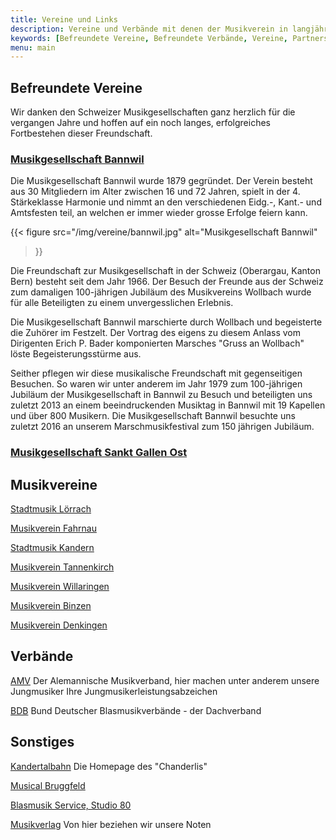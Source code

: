 ```yaml
---
title: Vereine und Links
description: Vereine und Verbände mit denen der Musikverein in langjähriger freundschaftlicher Verbindung steht und eine gute Zusammenarbeit pflegt.
keywords: [Befreundete Vereine, Befreundete Verbände, Vereine, Partnerschaften, Freundschaften, Verbindungen]
menu: main
---
```


## Befreundete Vereine
Wir danken den Schweizer Musikgesellschaften ganz herzlich für die
vergangen Jahre und hoffen auf ein noch langes, erfolgreiches Fortbestehen
dieser Freundschaft.

### <a class="mvw-verein" href="http://www.mgbannwil.ch/" target="_blank">Musikgesellschaft Bannwil</a>

Die Musikgesellschaft Bannwil wurde 1879 gegründet. Der Verein besteht aus
30 Mitgliedern im Alter zwischen 16 und 72 Jahren, spielt in der 4.
Stärkeklasse Harmonie und nimmt an den verschiedenen Eidg.-, Kant.- und Amtsfesten teil,
an welchen er immer wieder grosse Erfolge feiern kann.

{{< figure src="/img/vereine/bannwil.jpg"
           alt="Musikgesellschaft Bannwil"
>}}

Die Freundschaft zur Musikgesellschaft in der Schweiz (Oberargau, Kanton
Bern) besteht seit dem Jahr 1966. Der Besuch der Freunde aus der Schweiz
zum damaligen 100-jährigen Jubiläum des Musikvereins Wollbach wurde für
alle Beteiligten zu einem unvergesslichen Erlebnis.

Die Musikgesellschaft Bannwil marschierte durch Wollbach und begeisterte
die Zuhörer im Festzelt. Der Vortrag des eigens zu diesem Anlass vom
Dirigenten Erich P. Bader komponierten Marsches "Gruss an Wollbach" löste
Begeisterungsstürme aus.

Seither pflegen wir diese musikalische Freundschaft mit gegenseitigen
Besuchen. So waren wir unter anderem im Jahr 1979 zum 100-jährigen Jubiläum
der Musikgesellschaft in Bannwil zu Besuch und beteiligten uns zuletzt 2013
an einem beeindruckenden Musiktag in Bannwil mit 19 Kapellen und über 800
Musikern. Die Musikgesellschaft Bannwil besuchte uns zuletzt 2016 an unserem
Marschmusikfestival zum 150 jährigen Jubiläum.

### <a class="mvw-verein" href="http://www.ostmusik.ch/" target="_blank">Musikgesellschaft Sankt Gallen Ost</a>

<!-- todo : Text -->

## Musikvereine
<a class="mvw-verein" href="http://www.stadtmusik-loerrach.de/" target="_blank">Stadtmusik Lörrach</a>

<a class="mvw-verein" href="http://www.musikverein-fahrnau.de/" target="_blank">Musikverein Fahrnau</a>

<a class="mvw-verein" href="http://www.stadtmusik-kandern.de" target="_blank">Stadtmusik Kandern</a>

<a class="mvw-verein" href="http://www.mvtannenkirch.de/" target="_blank">Musikverein Tannenkirch</a>

<a class="mvw-verein" href="http://www.mv-willaringen.de/" target="_blank">Musikverein Willaringen</a>

<a class="mvw-verein" href="http://www.musikvereinbinzen.de/" target="_blank">Musikverein Binzen</a>

<a class="mvw-verein" href="http://www.musikverein-denkingen.de/" target="_blank">Musikverein Denkingen</a>

## Verbände
<a class="mvw-verein" href="http://www.musik-verband.de/" target="_blank">AMV</a>
Der Alemannische Musikverband, hier machen unter anderem unsere Jungmusiker Ihre Jungmusikerleistungsabzeichen

<a class="mvw-verein" href="http://www.blasmusikverbaende.de/" target="_blank">BDB</a>
Bund Deutscher Blasmusikverbände - der Dachverband

## Sonstiges
<a class="mvw-verein" href="http://www.kandertalbahn.de/" target="_blank">Kandertalbahn</a>
Die Homepage des "Chanderlis"

<a class="mvw-verein" href="http://www.musical-bruggfeld.ch/" target="_blank">Musical Bruggfeld</a>

<a class="mvw-verein" href="http://www.blasmusik-service.de/"  target="_blank">Blasmusik Service, Studio 80</a>

<a class="mvw-verein" href="http://www.halleonard.com/" target="_blank">Musikverlag</a>
Von hier beziehen wir unsere Noten
